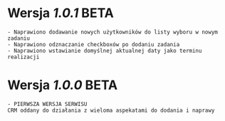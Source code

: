 # Wersja ***1.0.1*** BETA
	- Naprawiono dodawanie nowych użytkowników do listy wyboru w nowym zadaniu
	- Naprawiono odznaczanie checkboxów po dodaniu zadania
	- Naprawiono wstawianie domyślnej aktualnej daty jako terminu realizacji

# Wersja ***1.0.0*** BETA
	- PIERWSZA WERSJA SERWISU
	CRM oddany do działania z wieloma aspekatami do dodania i naprawy
